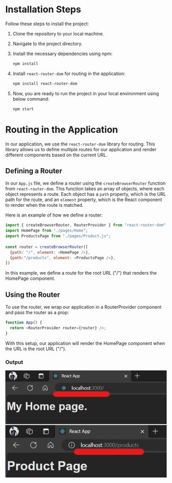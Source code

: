 # Installation Steps

Follow these steps to install the project:

1. Clone the repository to your local machine.
2. Navigate to the project directory.
3. Install the necessary dependencies using npm:

    ```bash
    npm install
    ```

4. Install `react-router-dom` for routing in the application:

    ```bash
    npm install react-router-dom
    ```

5. Now, you are ready to run the project in your local environment using below command:

    ```bash
    npm start
    ```

# Routing in the Application

In our application, we use the `react-router-dom` library for routing. This library allows us to define multiple routes for our application and render different components based on the current URL.

## Defining a Router

In our `App.js` file, we define a router using the `createBrowserRouter` function from `react-router-dom`. This function takes an array of objects, where each object represents a route. Each object has a `path` property, which is the URL path for the route, and an `element` property, which is the React component to render when the route is matched.

Here is an example of how we define a router:

```javascript
import { createBrowserRouter, RouterProvider } from "react-router-dom";
import HomePage from "./pages/Home";
import ProductsPage from "./pages/Product.js";

const router = createBrowserRouter([
  {path: "/", element: <HomePage />},
  {path:"/products", element: <ProductsPage />},
])
```
In this example, we define a route for the root URL ("/") that renders the HomePage component.


## Using the Router
To use the router, we wrap our application in a RouterProvider component and pass the router as a prop:

```javascript
function App() {
  return <RouterProvider router={router} />;
}
```
With this setup, our application will render the HomePage component when the URL is the root URL ("/").

### Output
![Root Path](./img/img1.png)
![Product Path](./img/img2.png)